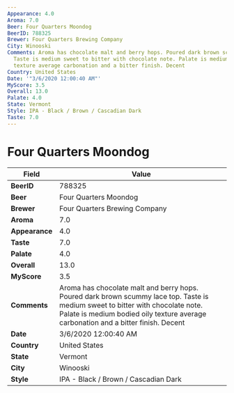 ```yaml
---
Appearance: 4.0
Aroma: 7.0
Beer: Four Quarters Moondog
BeerID: 788325
Brewer: Four Quarters Brewing Company
City: Winooski
Comments: Aroma has chocolate malt and berry hops. Poured dark brown scummy lace top.
  Taste is medium sweet to bitter with chocolate note. Palate is medium bodied oily
  texture average carbonation and a bitter finish. Decent
Country: United States
Date: '"3/6/2020 12:00:40 AM"'
MyScore: 3.5
Overall: 13.0
Palate: 4.0
State: Vermont
Style: IPA - Black / Brown / Cascadian Dark
Taste: 7.0
---
```


# Four Quarters Moondog

| Field         | Value |
|---------------|-------|
| **BeerID** | 788325 |
| **Beer** | Four Quarters Moondog |
| **Brewer** | Four Quarters Brewing Company |
| **Aroma** | 7.0 |
| **Appearance** | 4.0 |
| **Taste** | 7.0 |
| **Palate** | 4.0 |
| **Overall** | 13.0 |
| **MyScore** | 3.5 |
| **Comments** | Aroma has chocolate malt and berry hops. Poured dark brown scummy lace top. Taste is medium sweet to bitter with chocolate note. Palate is medium bodied oily texture average carbonation and a bitter finish. Decent |
| **Date** | 3/6/2020 12:00:40 AM |
| **Country** | United States |
| **State** | Vermont |
| **City** | Winooski |
| **Style** | IPA - Black / Brown / Cascadian Dark |
